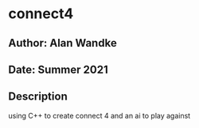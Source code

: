 # connect4
## Author: Alan Wandke
## Date: Summer 2021
## Description
using C++ to create connect 4 and an ai to play against
